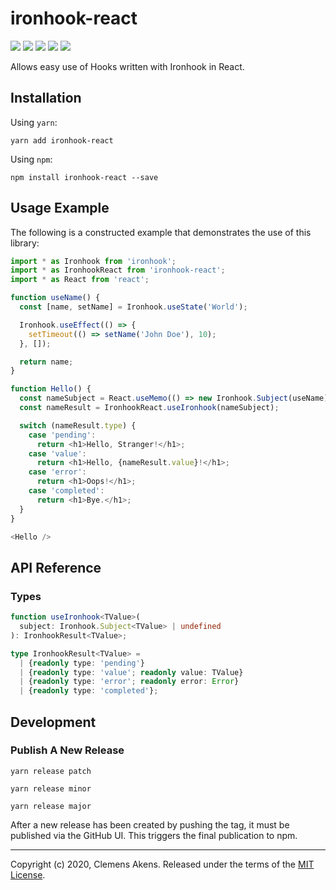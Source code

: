 # ironhook-react

[![][ci-badge]][ci-link] [![][version-badge]][version-link]
[![][license-badge]][license-link] [![][types-badge]][types-link]
[![][size-badge]][size-link]

[ci-badge]: https://github.com/clebert/ironhook-react/workflows/CI/badge.svg
[ci-link]: https://github.com/clebert/ironhook-react
[version-badge]: https://badgen.net/npm/v/ironhook-react
[version-link]: https://www.npmjs.com/package/ironhook-react
[license-badge]: https://badgen.net/npm/license/ironhook-react
[license-link]: https://github.com/clebert/ironhook-react/blob/master/LICENSE
[types-badge]: https://badgen.net/npm/types/ironhook-react
[types-link]: https://github.com/clebert/ironhook-react
[size-badge]: https://badgen.net/bundlephobia/minzip/ironhook-react
[size-link]: https://bundlephobia.com/result?p=ironhook-react

Allows easy use of Hooks written with Ironhook in React.

## Installation

Using `yarn`:

```
yarn add ironhook-react
```

Using `npm`:

```
npm install ironhook-react --save
```

## Usage Example

The following is a constructed example that demonstrates the use of this
library:

```js
import * as Ironhook from 'ironhook';
import * as IronhookReact from 'ironhook-react';
import * as React from 'react';

function useName() {
  const [name, setName] = Ironhook.useState('World');

  Ironhook.useEffect(() => {
    setTimeout(() => setName('John Doe'), 10);
  }, []);

  return name;
}

function Hello() {
  const nameSubject = React.useMemo(() => new Ironhook.Subject(useName), []);
  const nameResult = IronhookReact.useIronhook(nameSubject);

  switch (nameResult.type) {
    case 'pending':
      return <h1>Hello, Stranger!</h1>;
    case 'value':
      return <h1>Hello, {nameResult.value}!</h1>;
    case 'error':
      return <h1>Oops!</h1>;
    case 'completed':
      return <h1>Bye.</h1>;
  }
}
```

```js
<Hello />
```

## API Reference

### Types

```ts
function useIronhook<TValue>(
  subject: Ironhook.Subject<TValue> | undefined
): IronhookResult<TValue>;
```

```ts
type IronhookResult<TValue> =
  | {readonly type: 'pending'}
  | {readonly type: 'value'; readonly value: TValue}
  | {readonly type: 'error'; readonly error: Error}
  | {readonly type: 'completed'};
```

## Development

### Publish A New Release

```
yarn release patch
```

```
yarn release minor
```

```
yarn release major
```

After a new release has been created by pushing the tag, it must be published
via the GitHub UI. This triggers the final publication to npm.

---

Copyright (c) 2020, Clemens Akens. Released under the terms of the
[MIT License](https://github.com/clebert/ironhook-react/blob/master/LICENSE).
